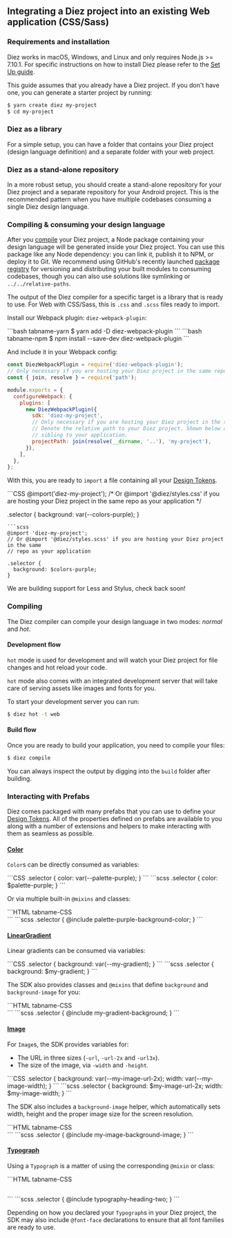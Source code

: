 ## Integrating a Diez project into an existing Web application (CSS/Sass)

### Requirements and installation

Diez works in macOS, Windows, and Linux and only requires Node.js >= 7.10.1. For specific instructions on how to install Diez please refer to the [Set Up guide](/getting-started/#set-up).

This guide assumes that you already have a Diez project. If you don't have one, you can generate a starter project by running:

```bash
$ yarn create diez my-project
$ cd my-project
```


### Diez as a library

For a simple setup, you can have a folder that contains your Diez project (design language definition) and a separate folder with your web project.

### Diez as a stand-alone repository

In a more robust setup, you should create a stand-alone repository for your Diez project and a separate repository for your Android project.  This is the recommended pattern when you have multiple codebases consuming a single Diez design language.


### Compiling & consuming your design language

After you [compile](#compiling) your Diez project, a Node package containing your design language will be generated inside your Diez project.  You can use this package like any Node dependency: you can link it, publish it to NPM, or deploy it to Git.  We recommend using GitHub's recently launched [package registry](https://help.github.com/en/github/managing-packages-with-github-packages/about-github-packages) for versioning and distributing your built modules to consuming codebases, though you can also use solutions like symlinking or `../../relative-paths`.

The output of the Diez compiler for a specific target is a library that is ready to use. For Web with CSS/Sass, this is `.css` and `.scss` files ready to import.

Install our Webpack plugin: `diez-webpack-plugin`:

<CodeTabs>
```bash tabname-yarn
$ yarn add -D diez-webpack-plugin
```
```bash tabname-npm
$ npm install --save-dev diez-webpack-plugin
```
</CodeTabs>

And include it in your Webpack config:

```js
const DiezWebpackPlugin = require('diez-webpack-plugin');
// Only necessary if you are hosting your Diez project in the same repo:
const { join, resolve } = require('path');

module.exports = {
  configureWebpack: {
    plugins: [
      new DiezWebpackPlugin({
        sdk: 'diez-my-project',
        // Only necessary if you are hosting your Diez project in the same repo:
        // Denote the relative path to your Diez project. Shown below as a
        // sibling to your application.
        projectPath: join(resolve(__dirname, '..'), 'my-project'),
      }),
    ],
  },
};
```

With this, you are ready to `import` a file containing all your [Design Tokens](/glossary#tokens).

<CodeTabs>
```CSS
@import('diez-my-project');
/* Or @import '@diez/styles.css' if you are hosting your Diez project in the same
repo as your application */

.selector {
  background: var(--colors-purple);
}
```
```scss
@import 'diez-my-project';
// Or @import '@diez/styles.scss' if you are hosting your Diez project in the same
// repo as your application

.selector {
  background: $colors-purple;
}
```
</CodeTabs>

<div class="note">We are building support for Less and Stylus, check back soon!</div>

### Compiling

The Diez compiler can compile your design language in two modes: _normal_ and _hot_.

#### Development flow

`hot` mode is used for development and will watch your Diez project for file changes and hot reload your code.

`hot` mode also comes with an integrated development server that will take care of serving assets like images and fonts for you.

To start your development server you can run:

```bash
$ diez hot -t web
```

#### Build flow

Once you are ready to build your application, you need to compile your files:

```bash
$ diez compile
```

You can always inspect the output by digging into the `build` folder after building.

### Interacting with Prefabs

Diez comes packaged with many prefabs that you can use to define your [Design Tokens](/glossary#tokens). All of the properties defined on prefabs are available to you along with a number of extensions and helpers to make interacting with them as seamless as possible.

#### [Color](/docs/latest/classes/prefabs.color.html)

`Color`s can be directly consumed as variables:

<CodeTabs>
```CSS
.selector {
  color: var(--palette-purple);
}
```
```scss
.selector {
  color: $palette-purple;
}
```
</CodeTabs>

Or via multiple built-in `@mixins` and classes:

<CodeTabs>
```HTML tabname-CSS
<div class="palette-purple-background-color"></div>
```
```scss
.selector {
  @include palette-purple-background-color;
}
```
</CodeTabs>

#### [LinearGradient](/docs/latest/classes/prefabs.lineargradient.html)

Linear gradients can be consumed via variables:

<CodeTabs>
```CSS
.selector {
  background: var(--my-gradient);
}
```
```scss
.selector {
  background: $my-gradient;
}
```
</CodeTabs>

The SDK also provides classes and `@mixins` that define `background` and `background-image` for you:

<CodeTabs>
```HTML tabname-CSS
<div class="my-gradient-background"></div>
```
```scss
.selector {
  @include my-gradient-background;
}
```
</CodeTabs>

#### [Image](/docs/latest/classes/prefabs.image.html)

For `Image`s, the SDK provides variables for:

- The URL in three sizes (`-url`, `-url-2x` and `-url3x`).
- The size of the image, via `-width` and `-height`.

<CodeTabs>
```CSS
.selector {
  background: var(--my-image-url-2x);
  width: var(--my-image-width);
}
```
```scss
.selector {
  background: $my-image-url-2x;
  width: $my-image-width;
}
```
</CodeTabs>

The SDK also includes a `background-image` helper, which automatically sets width, height and the proper image size for the screen resolution.

<CodeTabs>
```HTML tabname-CSS
<div class="my-image-background-image"></div>
```
```scss
.selector {
  @include my-image-background-image;
}
```
</CodeTabs>

#### [Typograph](/docs/latest/classes/prefabs.typograph.html)

Using a `Typograph` is a matter of using the corresponding `@mixin` or class:

<CodeTabs>
```HTML tabname-CSS
<h2 class="typography-heading-two"></h2>
```
```scss
.selector {
  @include typography-heading-two;
}
```
</CodeTabs>

Depending on how you declared your `Typograph`s in your Diez project, the SDK may also include `@font-face` declarations to ensure that all font families are ready to use.
